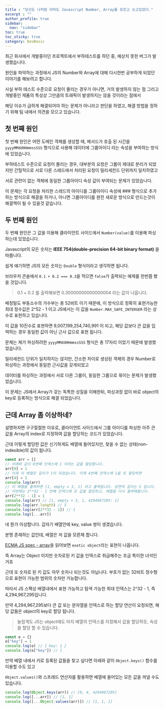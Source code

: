 ```yaml
---
title : "당신도 나처럼 아마도 Javascript Number, Array를 모르고 쓰고있었다."
excerpt : ""
author_profile: true
sidebar:
  nav: "sidebar"
toc: true
toc_sticky: true
category: DevBasic
---
```

  
최근 회사에서 개발중이던 프로젝트에서 부하테스트를 하던 중, 예상치 못한 버그가 발생했습니다. 

원인을 파악하는 과정에서 JS의 Number와 Array에 대해 다시한번 공부하게 되었던 이야기를 해보려고 합니다. 

사실 부하 테스트 수준으로 요청이 몰리는 경우가 아니면, 거의 발생하지 않는 점 그리고 개발중인 제품의 특성상 그만큼의 트래픽이 발생하지는 않을 것이라는 점에서  

해당 이슈가 급하게 해결되어야 하는 문제가 아니라고 판단을 하였고, 해결 방법을 정하기 위해 팀 내에서 의견을 모으고 있습니다.  
  
## 첫 번째 원인

첫 번째 원인은 어떤 도메인 객체를 생성할 때, 메서드가 호출 된 시간을 `yyyyMMddHHmmssSSS` 형식으로 사용해 데이터에 그룹아이디 라는 속성을 부여하는 방식에 있었습니다.

부하테스트 수준으로 요청이 몰리는 경우, 대부분의 요청은 그룹이 제대로 분리가 되었지만 간헐적으로 서로 다른 스레드에서 처리된 요청이 밀리세컨드 단위까지 일치하였고   

서로 관련이 없는 객체에 동일한 그룹아이디 속성 값이 부여되는 문제가 있었습니다.  

이 문제는 각 요청을 처리한 스레드의 아이디를 그룹아이디 속성에 \#\#\# 형식으로 추가하는 방식으로 해결을 하거나, 아니면 그룹아이디를 완전 새로운 방식으로 만드는것이 해결책이 될 수 있을것 같습니다.    
  
  
## 두 번째 원인

두 번째 원인은 그 값을 이용해 클라이언트 사이드에서 `Number(value)`를 이용해 파싱하는데 있었습니다.

Javascript의 모든 숫자는 **IEEE 754(double-precision 64-bit binary format)** 을 따릅니다.  

쉽게 얘기하면 JS의 모든 숫자는 `Double` 형식이라고 생각하면 됩니다.  

브라우저 콘솔에서 `0.1 + 0.2 === 0.3`을 적으면 `false`가 출력되는 예제를 한번쯤 봤을 것입니다.  

> 0.1 + 0.2 를 출력해보면 0.30000000000000004 라는 값이 나옵니다.  
  
배정밀도 부동소수의 가수부는 총 52비트 이기 때문에, 이 방식으로 정확히 표현가능한 최대 정수값은 2^52 - 1 이고 JS에서는 이 값을 `Number.MAX_SAFE_INTERGER` 라는 상수로 표현하고 있습니다.  
  
이 값을 10진수로 표현하면 9,007,199,254,740,991 이 되고, 해당 값보다 큰 값을 입력하는 경우 동일한 값이 아닌 근사 값으로 표현 됩니다.  

문제는 제가 파싱하려한 `yyyyMMddHHmmssSSS` 형식은 총 17자리 이었기 때문에 발생했었습니다.  

밀리세컨드 단위가 일치하지는 않지만, 간소한 차이로 생성된 객체의 경우 Number로 파싱하는 과정에서 동일한 근사값을 갖게되었고  

데이터를 파싱하는 과정에서 서로 다른 그룹이, 동일한 그룹으로 묶이는 문제가 발생했었습니다.  
  
이 문제는 JS에서 Array가 갖는 독특한 성질을 이해한뒤, 파싱과정 없이 바로 object의 key로 등록하는 방식으로 해결 되었습니다.  


## 근데 Array 좀 이상하네?

설명하자면 구구절절한 이유로, 클라이언트 사이드에서 그룹 아이디를 파싱한 아주 큰 값을 Array의 index로 지정하여 값을 할당하는 코드가 있었습니다.  

근데 이렇게 할당한 값은 신기하게도 배열에 들어있지만, 찾을 수 없는 상태(non-indexible)의 값이 됩니다.  

```js
const arr = []
// 아래와 같이 0번째 인덱스에 1 이라는 값을 할당합니다.
arr[0] = 1
// 이제 이 배열은 길이가 1이 되었습니다. 이제 4번째 인덱스에 1을 또 할당하면
arr[4] = 1
console.log(arr)
// 이 배열을 출력하면 [1, empty x 3, 1] 라고 출력됩니다. 당연히 길이는 5 입니다. 
// 이번에는 2**32 - 1 번째 인덱스에 또 값을 할당하고, 배열을 다시 출력해봅니다.
arr[2**32 - 1] = 1
console.log(arr) // [1, empty × 3, 1, 4294967295: 1]
console.log(arr.length) // 5
console.log(arr[2**32 - 1]) // 1
console.log([...arr])
```

네 뭔가 이상합니다. 갑자기 배열안에 key, value 쌍이 생겼습니다. 

분명 존재하는 값인데, 배열은 저 값을 모른체 합니다.  

[ECMA JS spec - array](https://262.ecma-international.org/12.0/#sec-array)을 읽어보면 `exotic object`라는 표현이 나옵니다.  
 
즉 Array는 Object 이지만 숫자로된 키 값을 인덱스로 취급해주는 조금 특이한 녀석인거죠  

근데 또 숫자로 된 키 값도 아무 숫자나 되는것도 아닙니다. 부호가 없는 32비트 정수형으로 표현이 가능한 범위의 숫자만 가능합니다.  

따라서 JS 스펙상 배열내에서 표현 가능하고 탐색 가능한 최대 인덱스는 2^32 - 1, 즉 4,294,967,295입니다.  

만약 4,294,967,295보다 큰 값 또는 문자열을 인덱스로 하는 할당 연산이 요청되면, 해당 값들은 object의 key로 할당 됩니다.  

> 놀랍게도 JS는 object에도 마치 배열의 인덱스를 지정해서 값을 할당하듯, 속성을 할당 할 수 있습니다.  

```js
const o = {}
o["key"] = 1
console.log(o) // { key: 1 }
console.log(o["key"]) // 1
```

만약 배열 내에서 키로 등록된 값들을 찾고 싶다면 아래와 같이 `Object.keys()` 함수를 이용할 수도 있고   

`Object.values()`와 스프레드 연산자를 활용하면 배열에 들어있는 모든 값을 꺼낼 수도 있습니다.  

```js
console.log(Object.keys(arr)) // [0, 4, 4294967295]
console.log([...arr]) // [1, 1]
console.log([...Object.values(arr)]) // [1, 1, 1]
```